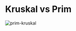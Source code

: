 # Kruskal vs Prim
![prim-kruskal](https://user-images.githubusercontent.com/91615650/154838046-16c67c3c-fa0a-4d13-ab47-86da31040bbb.png)
